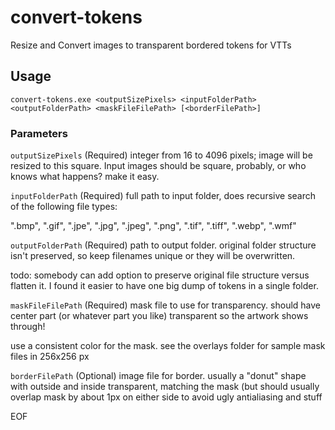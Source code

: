 # convert-tokens
Resize and Convert images to transparent bordered tokens for VTTs

## Usage

`convert-tokens.exe <outputSizePixels> <inputFolderPath> <outputFolderPath> <maskFileFilePath> [<borderFilePath>]`

### Parameters

`outputSizePixels` (Required) integer from 16 to 4096 pixels; image will be resized to this square. Input images should be square, probably, or who knows what happens? make it easy.

`inputFolderPath` (Required) full path to input folder, does recursive search of the following file types:

".bmp", ".gif", ".jpe", ".jpg", ".jpeg", ".png", ".tif", ".tiff", ".webp", ".wmf"

`outputFolderPath` (Required) path to output folder. original folder structure isn't preserved, so keep filenames unique or they will be overwritten.

todo: somebody can add option to preserve original file structure versus flatten it. I found it easier to have one big dump of tokens in a single folder.

`maskFileFilePath` (Required) mask file to use for transparency. should have center part (or whatever part you like) transparent so the artwork shows through!

use a consistent color for the mask. see the overlays folder for sample mask files in 256x256 px

`borderFilePath` (Optional) image file for border. usually a "donut" shape with outside and inside transparent, matching the mask (but should usually overlap mask by about 1px on either side to avoid ugly antialiasing and stuff


EOF
